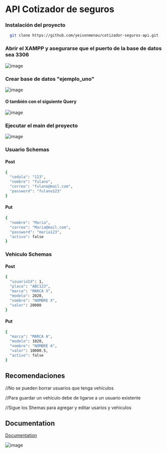 
# API Cotizador de seguros

### Instalación del proyecto

```bash
  git clone https://github.com/yeisonmenau/cotizador-seguros-api.git
```

### Abrir el XAMPP y asegurarse que el puerto de la base de datos sea 3306


![image](https://github.com/user-attachments/assets/be921d9f-e07c-48ca-b981-4dbcb7504886)

### Crear base de datos "ejemplo_uno"


![image](https://github.com/user-attachments/assets/1a276bf3-3e24-49bf-bf6e-64b2631b1675)

#### O también con el siguiente Query

![image](https://github.com/user-attachments/assets/2c15cd14-7535-4a62-aab8-f712f9ab1a9e)

### Ejecutar el main del proyecto 


![image](https://github.com/user-attachments/assets/af155c1a-c42e-4de7-96b3-e0d7f38c818d)

### Usuario Schemas

#### Post
```bash
{
  "cedula": "123",
  "nombre": "fulano",
  "correo": "fulano@mail.com",
  "password": "fulano123"
}
```

#### Put

```bash
{
  "nombre": "Maria",
  "correo": "Maria@mail.com",
  "password": "maria123",
  "activo": false	
}
```

### Vehiculo Schemas

#### Post 
```bash
{
  "usuarioId": 1,
  "placa": "ABC123",
  "marca": "MARCA X",
  "modelo": 2020,
  "nombre": "NOMBRE X",
  "valor": 20000
}
```
#### Put 
```bash
{
  "marca": "MARCA A",
  "modelo": 1020,
  "nombre": "NOMBRE A",
  "valor": 10000.5,
  "activo": false
}

```


## Recomendaciones
  
//No se pueden borrar usuarios que tenga vehículos

//Para guardar un vehículo debe de ligarse a un usuario existente

//Sigue los Shemas para agregar y editar usarios y vehículos 

## Documentation

[Documentation](http://localhost:8080/swagger-ui/index.html#/)

![image](https://github.com/user-attachments/assets/cba5f769-24ad-42a0-84b6-6e5123f2957e)

